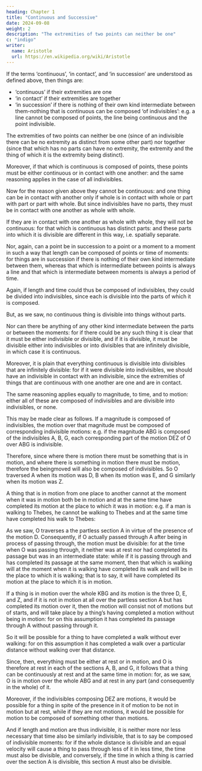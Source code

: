 ```yaml
---
heading: Chapter 1
title: "Continuous and Successive"
date: 2024-09-08
weight: 2
description: "The extremities of two points can neither be one"
c: "indigo"
writer:
  name: Aristotle 
  url: https://en.wikipedia.org/wiki/Aristotle
---
```



If the terms ‘continuous’, ‘in contact’, and ‘in succession’ are understood as defined above, then things are:
- ‘continuous’ if their extremities are one
- ‘in contact’ if their extremities are together
- ‘in succession’ if there is nothing of their own kind intermediate between them-nothing that is continuous can be composed ‘of indivisibles’: e.g. a line cannot be composed of points, the line being continuous and the point indivisible. 

The extremities of two points can neither be one (since of an indivisible there can be no extremity as distinct from some other part) nor together (since that which has no parts can have no extremity, the extremity and the thing of which it is the extremity being distinct).

Moreover, if that which is continuous is composed of points, these points must be either
continuous or in contact with one another: and the same reasoning applies in the case of
all indivisibles. 

Now for the reason given above they cannot be continuous: and one
thing can be in contact with another only if whole is in contact with whole or part with
part or part with whole. But since indivisibles have no parts, they must be in contact
with one another as whole with whole.

If they are in contact with one another as whole with whole, they will not be continuous: for that which is continuous has distinct parts: and these parts into which it is divisible are different in this way, i.e. spatially separate.

Nor, again, can a point be in succession to a point or a moment to a moment in such a way that length can be composed of points or time of moments: for things are in succession if there is nothing of their own kind intermediate between them, whereas that which is intermediate between points is always a line and that which is intermediate between moments is always a period of time.

Again, if length and time could thus be composed of indivisibles, they could be divided
into indivisibles, since each is divisible into the parts of which it is composed. 

But, as we saw, no continuous thing is divisible into things without parts. 

Nor can there be anything of any other kind intermediate between the parts or between the moments: for if there could be any such thing it is clear that it must be either indivisible or divisible, and if it is divisible, it must be divisible either into indivisibles or into divisibles that are infinitely divisible, in which case it is continuous.

Moreover, it is plain that everything continuous is divisible into divisibles that are
infinitely divisible: for if it were divisible into indivisibles, we should have an indivisible in contact with an indivisible, since the extremities of things that are continuous with one another are one and are in contact.

The same reasoning applies equally to magnitude, to time, and to motion: either all of
these are composed of indivisibles and are divisible into indivisibles, or none. 

This may
be made clear as follows. If a magnitude is composed of indivisibles, the motion over that magnitude must be composed of corresponding indivisible motions: e.g. if the magnitude ABG is composed of the indivisibles A, B, G, each corresponding part of the motion DEZ of O over ABG is indivisible.

Therefore, since where there is motion there must be something that is in motion, and where there is something in motion there must be motion, therefore the beingmoved will also be composed of indivisibles. So O traversed A when its motion was D, B when its motion was E, and G similarly when its motion was Z. 

A thing that is in motion from one place to another cannot at the moment when it was in motion both be in motion and at the same time have completed its motion at the place to which it was in
motion: e.g. if a man is walking to Thebes, he cannot be walking to Thebes and at the
same time have completed his walk to Thebes: 

As we saw, O traverses a the partless section A in virtue of the presence of the motion D. Consequently, if O actually passed through A after being in process of passing through, the motion must be divisible: for at the time when O was passing through, it neither was at rest nor had
completed its passage but was in an intermediate state: while if it is passing through and
has completed its passage at the same moment, then that which is walking will at the
moment when it is walking have completed its walk and will be in the place to which it
is walking; that is to say, it will have completed its motion at the place to which it is in
motion.

If a thing is in motion over the whole KBG and its motion is the three D, E, and Z, and if it is not in motion at all over the partless section A but has completed its motion over it, then the motion will consist not of motions but of starts, and will take place by a thing’s having completed a motion without being in motion: for on this assumption it has completed its passage through A without passing through it. 

So it will be possible for a thing to have completed a walk without ever walking: for on this assumption it has completed a walk over a particular distance without walking over that
distance. 

Since, then, everything must be either at rest or in motion, and O is therefore at
rest in each of the sections A, B, and G, it follows that a thing can be continuously at
rest and at the same time in motion: for, as we saw, O is in motion over the whole ABG
and at rest in any part (and consequently in the whole) of it.

Moreover, if the
indivisibles composing DEZ are motions, it would be possible for a thing in spite of the
presence in it of motion to be not in motion but at rest, while if they are not motions, it
would be possible for motion to be composed of something other than motions.

And if length and motion are thus indivisible, it is neither more nor less necessary that
time also be similarly indivisible, that is to say be composed of indivisible moments: for
if the whole distance is divisible and an equal velocity will cause a thing to pass through less of it in less time, the time must also be divisible, and conversely, if the time in which a thing is carried over the section A is divisible, this section A must also be divisible.
